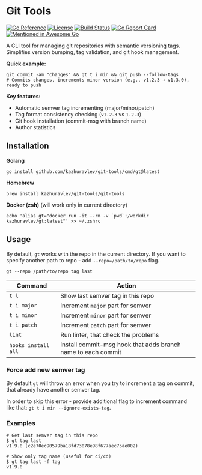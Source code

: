 # Git Tools

[![Go Reference](https://pkg.go.dev/badge/github.com/kazhuravlev/git-tools.svg)](https://pkg.go.dev/github.com/kazhuravlev/git-tools)
[![License](https://img.shields.io/github/license/kazhuravlev/git-tools?color=blue)](https://github.com/kazhuravlev/git-tools/blob/master/LICENSE)
[![Build Status](https://github.com/kazhuravlev/git-tools/actions/workflows/release.yml/badge.svg)](https://github.com/kazhuravlev/git-tools/actions/workflows/release.yml)
[![Go Report Card](https://goreportcard.com/badge/github.com/kazhuravlev/git-tools)](https://goreportcard.com/report/github.com/kazhuravlev/git-tools)
[![Mentioned in Awesome Go](https://awesome.re/mentioned-badge.svg)](https://github.com/avelino/awesome-go)

A CLI tool for managing git repositories with semantic versioning tags. Simplifies version bumping, tag validation, and
git hook management.

**Quick example:**

```shell
git commit -am "changes" && gt t i min && git push --follow-tags
# Commits changes, increments minor version (e.g., v1.2.3 → v1.3.0), ready to push
```

**Key features:**

- Automatic semver tag incrementing (major/minor/patch)
- Tag format consistency checking (`v1.2.3` vs `1.2.3`)
- Git hook installation (commit-msg with branch name)
- Author statistics

## Installation

**Golang**

```shell
go install github.com/kazhuravlev/git-tools/cmd/gt@latest
```

**Homebrew**

```shell 
brew install kazhuravlev/git-tools/git-tools
```

**Docker (zsh)** (will work only in current directory)

```shell
echo 'alias gt="docker run -it --rm -v `pwd`:/workdir kazhuravlev/gt:latest"' >> ~/.zshrc
 ```

## Usage

By default, `gt` works with the repo in the current directory. If you want to
specify another path to repo - add `--repo=/path/to/repo` flag.

```shell
gt --repo /path/to/repo tag last
```

| Command             | Action                                                       |
|---------------------|--------------------------------------------------------------|
| `t l`               | Show last semver tag in this repo                            |
| `t i major`         | Increment `major` part for semver                            |
| `t i minor`         | Increment `minor` part for semver                            |
| `t i patch`         | Increment `patch` part for semver                            |
| `lint`              | Run linter, that check the problems                          |
| `hooks install all` | Install commit-msg hook that adds branch name to each commit |

### Force add new semver tag

By default `gt` will throw an error when you try to increment a tag on commit, that already have another semver tag.

In order to skip this error - provide additional flag to increment command like
that: `gt t i min --ignore-exists-tag`.

### Examples

```shell
# Get last semver tag in this repo
$ gt tag last
v1.9.0 (c2e70ec90579ba18fd73078e98f677aec75ae002)

# Show only tag name (useful for ci/cd)
$ gt tag last -f tag
v1.9.0
```
